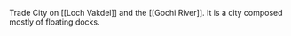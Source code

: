 Trade City on [[Loch Vakdel]] and the [[Gochi River]]. It is a city composed mostly of floating docks.